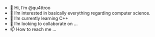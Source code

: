 - 👋 Hi, I’m @qu4ttroo
- 👀 I’m interested in basically everything regarding computer science.
- 🌱 I’m currently learning C++
- 💞️ I’m looking to collaborate on ...
- 📫 How to reach me ...

<!---
qu4ttroo/qu4ttroo is a ✨ special ✨ repository because its `README.md` (this file) appears on your GitHub profile.
You can click the Preview link to take a look at your changes.
--->
